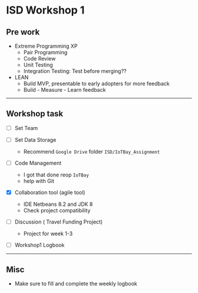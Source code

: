 # ISD Workshop 1 

## Pre work

- Extreme Programming XP
  - Pair Programming
  - Code Review
  - Unit Testing
  - Integration Testing: Test before merging??
- LEAN
  - Build MVP, presentable to early adopters for more feedback
  - Build - Measure - Learn feedback 

--- 

## Workshop task

- [ ] Set Team
- [ ] Set Data Storage
  - Recommend `Google Drive` folder `ISD/IoTBay_Assignment`
- [ ] Code Management
  - I got that done reop `IoTBay`
  - help with Git
- [x] Collaboration tool (agile tool)
  - IDE Netbeans 8.2 and JDK 8
  - Check project compatibility
- [ ] Discussion ( Travel Funding Project)
  - Project for week 1-3
- [ ] Workshop1 Logbook
 

--- 

## Misc

- Make sure to fill and complete the weekly logbook